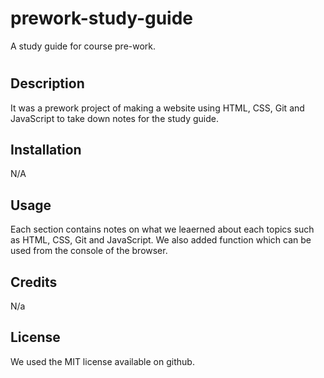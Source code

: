 # prework-study-guide
A study guide for course pre-work.
# <Your-Project-Title>

## Description

It was a prework project of making a website using HTML, CSS, Git and JavaScript to take down notes for the study guide.

## Installation

N/A

## Usage

Each section contains notes on what we leaerned about each topics such as HTML, CSS, Git and JavaScript. We also
added function which can be used from the console of the browser.

## Credits

N/a

## License

We used the MIT license available on github.
